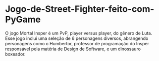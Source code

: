 # Jogo-de-Street-Fighter-feito-com-PyGame
O jogo Mortal Insper é um PvP, player versus player, do gênero de Luta. Esse jogo inclui uma seleção de 6 personagens diversos, abrangendo personagens como o Humbertor, professor de programação do Insper responsável pela matéria de Design de Software, e um dinossauro boxeador.
